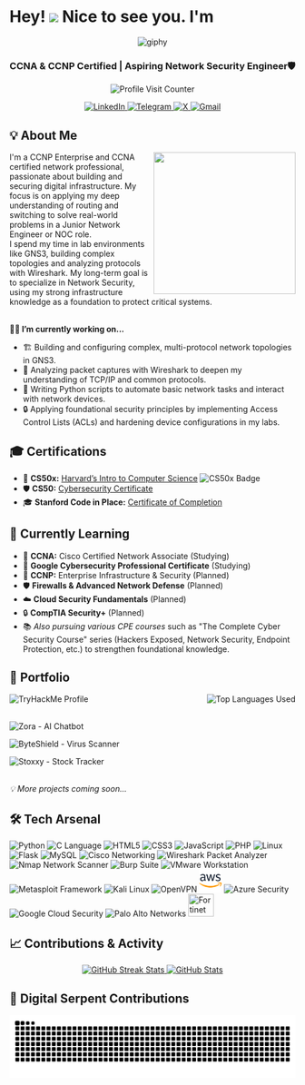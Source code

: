 <h1> Hey! <img src="https://github.com/HameesNisar/HameesNisar/assets/164525130/138f85a4-b81d-4c5b-8ad3-91d47dc78ce3" width="30"/>  Nice to see you. I'm </h1>

<p align="center">
  <img src="https://github.com/HameesNisar/HameesNisar/assets/164525130/a975f04b-70f9-4be5-bdf9-eb693502fd7d" alt="giphy">
</p>

<h3 align="center">CCNA & CCNP Certified | Aspiring Network Security Engineer🛡</h3>

<!-- Profile Views -->
<p align="center">
  <img src="https://komarev.com/ghpvc/?username=HameesNisar&style=flat-square&color=blueviolet" alt="Profile Visit Counter">
</p>

<!-- Social Media Links -->
<p align="center">
  <a href="https://www.linkedin.com/in/hamees-nisar-bb49072b5/">
    <img src="https://img.shields.io/badge/LinkedIn-0077B5?style=for-the-badge&logo=linkedin&logoColor=white" alt="LinkedIn">
  </a>
  <a href="https://t.me/ChripPine">
    <img src="https://img.shields.io/badge/Telegram-2CA5E0?style=for-the-badge&logo=telegram&logoColor=white" alt="Telegram">
  </a>
  <a href="https://x.com/NerdyPineChrip">
    <img src="https://img.shields.io/badge/X-000000?style=for-the-badge&logo=x&logoColor=white" alt="X">
  </a>
  <a href="mailto:hameesnisar1@gmail.com">
    <img src="https://img.shields.io/badge/Gmail-D14836?style=for-the-badge&logo=gmail&logoColor=white" alt="Gmail">
  </a>
</p>

<h2>💡 About Me</h2> 
<img align="right" width="250" height = "250" src="https://github.com/HameesNisar/HameesNisar/assets/164525130/22fe2423-0883-49e4-b886-084b9c711310"/>
I'm a CCNP Enterprise and CCNA certified network professional, passionate about building and securing digital infrastructure. My focus is on applying my deep understanding of routing and switching to solve real-world problems in a Junior Network Engineer or NOC role.<br>
I spend my time in lab environments like GNS3, building complex topologies and analyzing protocols with Wireshark. My long-term goal is to specialize in Network Security, using my strong infrastructure knowledge as a foundation to protect critical systems.<br>

<br>

<strong>👨‍💻 I’m currently working on...</strong>
<br>
<ul>
  <li>🏗️ Building and configuring complex, multi-protocol network topologies in GNS3.</li>
  <li>🔬 Analyzing packet captures with Wireshark to deepen my understanding of TCP/IP and common protocols.</li>
  <li>🤖 Writing Python scripts to automate basic network tasks and interact with network devices.</li>
  <li>🔒 Applying foundational security principles by implementing Access Control Lists (ACLs) and hardening device configurations in my labs.</li>
</ul>

<h2>🎓 <strong>Certifications</strong></h2>
<ul>
  <li>📘 <strong>CS50x:</strong> <a href="https://certificates.cs50.io/f2175dde-2ed6-4624-8818-26e25dcc5a0e.png?size=A4" target="_blank">Harvard’s Intro to Computer Science</a>
    <img src="https://cs50.ai/static/img/ddb50.gif" width="20" alt="CS50x Badge" /></li>
  <li>🛡️ <strong>CS50:</strong> <a href="https://certificates.cs50.io/faaacf3e-18bc-4fc9-bfbc-f8cabc3054f0.png?size=A4" target="_blank">Cybersecurity Certificate</a></li>
  <li>🎓 <strong>Stanford Code in Place:</strong> <a href="https://codeinplace.stanford.edu/cip5/certificate/yhfr0l" target="_blank">Certificate of Completion</a></li>
</ul>

<h2>🌱 Currently Learning</h2>
<ul>
  <li>📡 <strong>CCNA:</strong> Cisco Certified Network Associate (Studying)</li>
  <li>🧠 <strong>Google Cybersecurity Professional Certificate</strong> (Studying)</li>
  <li>🚀 <strong>CCNP:</strong> Enterprise Infrastructure & Security (Planned)</li>
  <li>🛡️ <strong>Firewalls & Advanced Network Defense</strong> (Planned)</li>
  <li>☁️ <strong>Cloud Security Fundamentals</strong> (Planned)</li>
  <li>🔒 <strong>CompTIA Security+</strong> (Planned)</li>
  <li>📚 <em>Also pursuing various CPE courses</em> such as "The Complete Cyber Security Course" series (Hackers Exposed, Network Security, Endpoint Protection, etc.) to strengthen foundational knowledge.</li>
</ul>

<!-- Portfolio Section -->
<h2>🚀 Portfolio</h2>
<p align="left">
  <a href="https://tryhackme.com/p/HameesNisar" target="_blank" style="text-decoration: none;">
    <img align="left" src="https://img.shields.io/badge/TryHackMe-%20Cybersecurity%20Labs-red?style=for-the-badge&logo=tryhackme" alt="TryHackMe Profile">
  </a>
  <img align="right" src="https://github-readme-stats.vercel.app/api/top-langs/?username=HameesNisar&layout=compact&langs_count=10&theme=radical" alt="Top Languages Used" />
</p>
<br><br>
<p align="left">
  <a href="https://github.com/HameesNisar/zora-chatbot" target="_blank" style="text-decoration: none;">
    <img align="left" src="https://img.shields.io/badge/Zora-%20AI%20Chatbot-blueviolet?style=for-the-badge&logo=github" alt="Zora - AI Chatbot">
  </a>
</p>
<br>
<p align="left">
  <a href="https://github.com/HameesNisar/ByteShield-VirusScanner" target="_blank" style="text-decoration: none;">
    <img align="left" src="https://img.shields.io/badge/ByteShield-%20Virus%20Scanner-brightgreen?style=for-the-badge&logo=github" alt="ByteShield - Virus Scanner">
  </a>
</p>
<br>
<p align="left">
  <a href="https://github.com/HameesNisar/Stoxxy-StockTracker" target="_blank" style="text-decoration: none;">
    <img align="left" src="https://img.shields.io/badge/Stoxxy-%20Stock%20Tracker-orange?style=for-the-badge&logo=github" alt="Stoxxy - Stock Tracker">
  </a>
</p>
<br><br>
<p align="left">
  <em>💡 More projects coming soon...</em>
</p>

<!-- Tech Arsenal Section -->
<!-- Tech Arsenal Section -->
<h2>🛠️ Tech Arsenal</h2>
<p align="left">
  <!-- Python -->
  <img src="https://cdn.jsdelivr.net/gh/devicons/devicon/icons/python/python-original.svg" title="Python" width="40" />
  <!-- C -->
  <img src="https://cdn.jsdelivr.net/gh/devicons/devicon/icons/c/c-original.svg" title="C Language" width="40" />
  <!-- HTML5 -->
  <img src="https://cdn.jsdelivr.net/gh/devicons/devicon/icons/html5/html5-original.svg" title="HTML5" width="40" />
  <!-- CSS3 -->
  <img src="https://cdn.jsdelivr.net/gh/devicons/devicon/icons/css3/css3-original.svg" title="CSS3" width="40" />
  <!-- JavaScript -->
  <img src="https://cdn.jsdelivr.net/gh/devicons/devicon/icons/javascript/javascript-original.svg" title="JavaScript" width="40" />
  <!-- PHP -->
  <img src="https://cdn.jsdelivr.net/gh/devicons/devicon/icons/php/php-original.svg" title="PHP" width="40" />
  <!-- Linux -->
  <img src="https://cdn.jsdelivr.net/gh/devicons/devicon/icons/linux/linux-original.svg" title="Linux" width="40" />
  <!-- Flask -->
  <img src="https://cdn.jsdelivr.net/gh/devicons/devicon/icons/flask/flask-original.svg" title="Flask" width="40" />
  <!-- MySQL -->
  <img src="https://cdn.jsdelivr.net/gh/devicons/devicon/icons/mysql/mysql-original.svg" title="MySQL" width="40" />

  <!-- Networking & Cybersecurity Tools -->
  
  <!-- Cisco -->
  <img src="https://upload.wikimedia.org/wikipedia/commons/6/64/Cisco_logo.svg" title="Cisco Networking" width="40" />
  <!-- Wireshark -->
  <img src="https://www.wireshark.org/assets/icons/wireshark-fin.png" title="Wireshark Packet Analyzer" width="40" />
  <!-- Nmap -->
  <img src="https://nmap.org/images/nmap-logo-256x256.png" title="Nmap Network Scanner" width="40" />
  <!-- Burp Suite -->
  <img src="https://portswigger.net/content/images/logos/burp-suite-icon.svg" title="Burp Suite" width="40" />
  <!-- VMware -->
  <img src="https://upload.wikimedia.org/wikipedia/commons/5/5a/Vmware_workstation_16_icon.svg" title="VMware Workstation" width="40" />
  <!-- Metasploit -->
  <img src="https://www.kali.org/tools/metasploit-framework/images/metasploit-framework-logo.svg" title="Metasploit Framework" width="40" />
  <!-- Kali Linux -->
  <img src="https://www.kali.org/images/kali-dragon-icon.svg" title="Kali Linux" width="40" />
  <!-- OpenVPN -->
  <img src="https://cdn.worldvectorlogo.com/logos/openvpn-2.svg" title="OpenVPN" width="40" />
  <!-- Cloud Security & Firewalls (Shield Badges) -->

  <!-- Cloud Security & Firewalls (Logos) -->
  
  <!-- AWS Security -->
  <img src="https://raw.githubusercontent.com/devicons/devicon/master/icons/amazonwebservices/amazonwebservices-original-wordmark.svg" title="AWS Security" width="40" />
  <!-- Azure Security -->
  <img src="https://cdn.jsdelivr.net/gh/devicons/devicon/icons/azure/azure-original.svg" title="Azure Security" width="40" />
  <!-- Google Cloud Security -->
  <img src="https://cdn.jsdelivr.net/gh/devicons/devicon/icons/googlecloud/googlecloud-original.svg" title="Google Cloud Security" width="40" />
  <!-- Palo Alto Networks -->
  <img src="https://cdn.worldvectorlogo.com/logos/palo-alto-networks-1.svg" title="Palo Alto Networks" width="40" />
  <!-- Fortinet Firewall -->
  <img src="https://github.com/user-attachments/assets/4ce94268-1cd6-4735-845c-8f5c9b995928" title="Fortinet Firewall" width="45" height="40" />
  </p>

  <h2>📈 Contributions & Activity</h2>
  
  <div align="center">
  <!-- GitHub Streak Stats -->
  <a href="https://github.com/HameesNisar">
    <img width="48%" height="180em" src="https://github-readme-streak-stats-salesp07.vercel.app/?user=HameesNisar&theme=radical&hide_border=true" alt="GitHub Streak Stats"/>
  </a>
    
  <!-- GitHub Stats Card -->
  <a href="https://github.com/HameesNisar">
    <img width="48%" height="180em" src="https://github-readme-stats.vercel.app/api?username=HameesNisar&show_icons=true&theme=radical&hide_border=true" alt="GitHub Stats"/>
  </a>
  </div>

  <h2>🐍 Digital Serpent Contributions</h2>
  
  <p align="center">
    <img src="https://raw.githubusercontent.com/HameesNisar/HameesNisar/output/snake.svg" alt="Snake animation" />
  </p>


